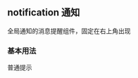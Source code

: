 ## notification 通知

全局通知的消息提醒组件，固定在右上角出现

### 基本用法

<coding title="普通消息">
  <RuButton>普通提示</RuButton>
</coding>